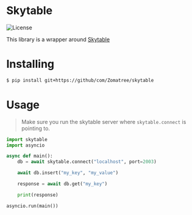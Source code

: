 # Skytable
![License](https://img.shields.io/github/license/Zomatree/skytable)

This library is a wrapper around [Skytable](https://github.com/skytable/skytable)

# Installing
```bash
$ pip install git+https://github/com/Zomatree/skytable
```

# Usage

> Make sure you run the skytable server where `skytable.connect` is pointing to.

```python
import skytable
import asyncio

async def main():
    db = await skytable.connect("localhost", port=2003)

    await db.insert("my_key", "my_value")

    response = await db.get("my_key")

    print(response)

asyncio.run(main())
```
